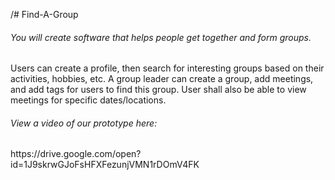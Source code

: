 /# Find-A-Group
<h6>You will create software that helps people get together and form groups. </h6>
<p>Users  can  create  a  profile,  then search  for  interesting  groups based  on  their activities,  hobbies,  etc.  A group leader can create a group, add meetings, and add tags for users to find this group. User shall also be able to view meetings for specific dates/locations.</p>

<h6>View a video of our prototype here:</h6>
https://drive.google.com/open?id=1J9skrwGJoFsHFXFezunjVMN1rDOmV4FK
